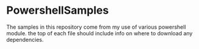 # PowershellSamples
The samples in this repository come from my use of various powershell module. the top of each file should include info on where to download any dependencies.
